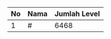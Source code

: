 | No | Nama            | Jumlah Level |
|----|-----------------|--------------|
| 1  | #    |    6468        |
